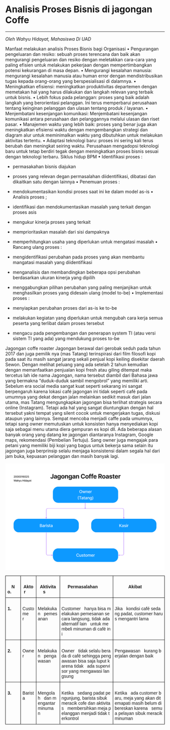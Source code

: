 # Analisis Proses Bisnis di jagongan Coffe

---

_Oleh Wahyu Hidayat, Mahasiswa Di UAD_

Manfaat melakukan analisis Proses Bisnis bagi Organisasi
•	Pengurangan pengeluaran dan resiko: sebuah proses terencana dan baik akan mengurangi pengeluaran dan resiko dengan meletakkan cara-cara yang paling efisien untuk melakukan pekerjaan dengan mempertimbangkan potensi kekurangan di masa depan.
•	Mengurangi kesalahan manusia: mengurangi kesalahan manusia atau human error dengan mendistribusikan tugas kepada orang-orang yang berspesialisasi di dalamnya.
•	Meningkatkan efisiensi: meningkatkan produktivitas departemen dengan memetakan hal yang harus dilakukan dan langkah relevan yang terbaik untuk bisnis.
•	Lebih fokus pada pelanggan: proses yang baik adalah langkah yang berorientasi pelanggan. Ini terus memperbarui perusahaan tentang keinginan pelanggan dan ulasan tentang produk / layanan.
•	Menjembatani kesenjangan komunikasi: Menjembatani kesenjangan komunikasi antara perusahaan dan pelanggannya melalui ulasan dan riset pasar.
•	Manajemen waktu yang lebih baik: proses yang benar juga akan meningkatkan efisiensi waktu dengan mengembangkan strategi dan diagram alur untuk meminimalkan waktu yang dibutuhkan untuk melakukan aktivitas tertentu.
•	Adaptasi teknologi baru: proses ini sering kali terus berubah dan meningkat seiring waktu. Perusahaan mengadopsi teknologi baru untuk tetap berdiri tegak dengan meningkatkan proses bisnis sesuai dengan teknologi terbaru.
Siklus hidup BPM
•	Identifikasi proses : 
-	permasakahan bisnis diajukan
-	proses yang relevan degan permasalahan diidentifikasi, dibatasi dan dikaitkan satu dengan lainnya
•	Penemuan proses :
-	mendokumentasikan kondisi proses saat ini ke dalam model as-is
•	Analisis proses ;
-	identifikasi dan mendokumentasikan masalah yang terkait dengan proses asis
-	mengukur kinerja proses yang terkait
-	memprioritaskan masalah dari sisi dampaknya
-	memperhitungkan usaha yang diperlukan untuk mengatasi masalah
•	Rancang ulang proses :
-	mengidentifikasi perubahan pada proses yang akan membantu mangatasi masalah yang diidentifikasi
-	menganalisis dan membandingkan beberapa opsi perubahan berdasarkan ukuran kinerja yang dipilih 

-	menggabungkan pilihan perubahan yang paling menjanjikan untuk menghasilkan proses yang didesain ulang (model to-be)
•	Implementasi proses :
-	menyiapkan perubahan proses dari as-is ke to-be
-	melakukan kegiatan  yang diperlukan untuk mengubah cara kerja semua peserta yang terlibat dalam proses tersebut
-	mengacu pada pengembangan dan penerapan system TI (atau versi sistem TI yang ada) yang mendukung proses to-be


Jagongan coffe roaster
Jagongan berawal dari gerobak seduh pada tahun 2017 dan juga pemilik nya (mas Tatang) terinspirasi dari film filosofi kopi pada saat itu masih sangat jarang sekali penjual kopi keiling disekitar daerah Sewon. Dengan melihat peluang yang ada setelah 2 tahun kemudian dengan memanfaatkan penjualan kopi fresh atau giling ditempat maka tercetus lah ide nama Jagongan, nama tersebut diambil dari Bahasa jawa yang bermakna “duduk-duduk sambil mengobrol” yang memiliki arti. Sebelum era social media sangat kuat seperti sekarang ini sangat berpengaruh karena lokasi café jagongan ini tidak seperti café pada umumnya yang dekat dengan jalan melainkan sedikit masuk dari jalan utama, mas Tatang mengungkapkan jagongan bisa terlihat strategis secara online (Instagram). Tetapi ada hal yang sangat diuntungkan dengan hal tersebut yakni tempat yang silent cocok untuk mengerjakan tugas, diskusi ataupun yang lainnya. Sempat mencoba menjadi caffe pada umumnya, tetapi sang owner memutuskan untuk konsisten hanya menyediakan kopi saja sebagai menu utama diera gempuran es kopi dll. Ada beberapa alasan banyak orang yang datang ke jagongan diantaranya Instagram, Google maps, rekomendasi (Pembelian Tertuju). Sang owner juga mengajak para petani yang memiliki biji kopi yang bagus untuk bekerja sama selain itu jagongan juga berprinsip selalu menjaga konsistensi dalam segala hal dari jam buka, kepuasan pelanggan dan masih banyak lagi.

![Gambar Diagram Alur](https://raw.githubusercontent.com/samwahyu/tekweb2022/main/asset/gambar_markdown.png)




<style type="text/css">
.tg  {border-collapse:collapse;border-spacing:0; width: 100%;}
.tg td{border-color:black;border-style:solid;border-width:1px;font-family:Arial, sans-serif;font-size:14px;
  overflow:hidden;padding:10px 5px;word-break:break-all;}
.tg th{border-color:black;border-style:solid;border-width:1px;font-family:Arial, sans-serif;font-size:14px;
  font-weight:normal;overflow:hidden;padding:10px 5px;word-break:break-all;}
.tg .tg-amwm{font-weight:bold;text-align:center;vertical-align:top}
.tg .tg-0lax{text-align:left;vertical-align:top}
</style>
<table class="tg">
<thead>
  <tr>
    <th class="tg-amwm">&nbsp;&nbsp;&nbsp;<br>No.&nbsp;&nbsp;&nbsp;&nbsp;&nbsp;&nbsp;</th>
    <th class="tg-amwm">&nbsp;&nbsp;&nbsp;<br>Aktor&nbsp;&nbsp;&nbsp;&nbsp;&nbsp;&nbsp;</th>
    <th class="tg-amwm">&nbsp;&nbsp;&nbsp;<br>Aktivitas&nbsp;&nbsp;&nbsp;&nbsp;&nbsp;&nbsp;</th>
    <th class="tg-amwm">&nbsp;&nbsp;&nbsp;<br>Permasalahan&nbsp;&nbsp;&nbsp;&nbsp;&nbsp;&nbsp;</th>
    <th class="tg-amwm">&nbsp;&nbsp;&nbsp;<br>Akibat&nbsp;&nbsp;&nbsp;&nbsp;&nbsp;&nbsp;</th>
  </tr>
</thead>
<tbody>
  <tr>
    <td class="tg-amwm">&nbsp;&nbsp;&nbsp;<br>1.&nbsp;&nbsp;&nbsp;&nbsp;&nbsp;&nbsp;</td>
    <td class="tg-0lax">&nbsp;&nbsp;&nbsp;<br>Customer&nbsp;&nbsp;&nbsp;&nbsp;&nbsp;&nbsp;</td>
    <td class="tg-0lax">&nbsp;&nbsp;&nbsp;<br>Melakukan&nbsp;&nbsp;&nbsp;pemesanan&nbsp;&nbsp;&nbsp;&nbsp;</td>
    <td class="tg-0lax">&nbsp;&nbsp;&nbsp;<br>Customer&nbsp;&nbsp;&nbsp;hanya bisa melakukan pemesanan secara langsung, tidak ada alternatif lain&nbsp;&nbsp;&nbsp;untuk membeli minuman di café ini&nbsp;&nbsp;&nbsp;&nbsp;</td>
    <td class="tg-0lax">&nbsp;&nbsp;&nbsp;<br>Jika&nbsp;&nbsp;&nbsp;kondisi café sedang padat, customer harus mengantri lama&nbsp;&nbsp;&nbsp;&nbsp;</td>
  </tr>
  <tr>
    <td class="tg-amwm">&nbsp;&nbsp;&nbsp;<br>2.&nbsp;&nbsp;&nbsp;&nbsp;&nbsp;&nbsp;</td>
    <td class="tg-0lax">&nbsp;&nbsp;&nbsp;<br>Owner&nbsp;&nbsp;&nbsp;&nbsp;&nbsp;&nbsp;</td>
    <td class="tg-0lax">&nbsp;&nbsp;&nbsp;<br>Melakukan&nbsp;&nbsp;&nbsp;pengawasan&nbsp;&nbsp;&nbsp;&nbsp;</td>
    <td class="tg-0lax">&nbsp;&nbsp;&nbsp;<br>Owner&nbsp;&nbsp;&nbsp;tidak selalu berada di café sehingga pengawasan bisa saja luput karena tidak&nbsp;&nbsp;&nbsp;ada supervisor yang mengawasi langsung&nbsp;&nbsp;&nbsp;&nbsp;</td>
    <td class="tg-0lax">&nbsp;&nbsp;&nbsp;<br>Pengawasan&nbsp;&nbsp;&nbsp;kurang berjalan dengan baik&nbsp;&nbsp;&nbsp;&nbsp;</td>
  </tr>
  <tr>
    <td class="tg-amwm">&nbsp;&nbsp;&nbsp;<br>3.&nbsp;&nbsp;&nbsp;&nbsp;&nbsp;&nbsp;</td>
    <td class="tg-0lax">&nbsp;&nbsp;&nbsp;<br>Barista&nbsp;&nbsp;&nbsp;</td>
    <td class="tg-0lax">&nbsp;&nbsp;&nbsp;<br>Mengolah&nbsp;&nbsp;&nbsp;dan mengantar minuman&nbsp;&nbsp;&nbsp;</td>
    <td class="tg-0lax">&nbsp;&nbsp;&nbsp;<br>Ketika&nbsp;&nbsp;&nbsp;sedang padat pengunjung, barista sibuk meracik cofe dan aktivitas&nbsp;&nbsp;&nbsp;membersihkan meja pelanggan menjadi tidak terkontrol&nbsp;&nbsp;&nbsp;</td>
    <td class="tg-0lax">&nbsp;&nbsp;&nbsp;<br>Ketika&nbsp;&nbsp;&nbsp;ada customer baru, meja yang akan ditemapati masih belum dibereskan karena&nbsp;&nbsp;&nbsp;semua pelayan sibuk meracik minuman&nbsp;&nbsp;&nbsp;&nbsp;</td>
  </tr>
</tbody>
</table>
